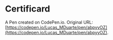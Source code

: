 # Certificard

A Pen created on CodePen.io. Original URL: [https://codepen.io/Lucas_MDuarte/pen/abpyyOZ](https://codepen.io/Lucas_MDuarte/pen/abpyyOZ).


